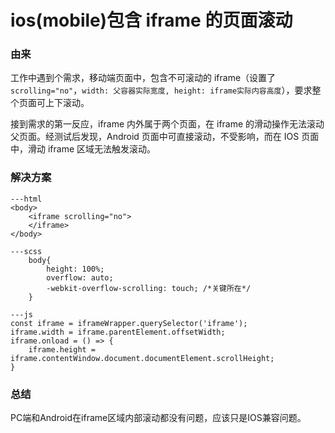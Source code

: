 # ios(mobile)包含 iframe 的页面滚动

### 由来

工作中遇到个需求，移动端页面中，包含不可滚动的 iframe（设置了`scrolling="no"`，`width: 父容器实际宽度, height: iframe实际内容高度`），要求整个页面可上下滚动。

接到需求的第一反应，iframe 内外属于两个页面，在 iframe 的滑动操作无法滚动父页面。经测试后发现，Android 页面中可直接滚动，不受影响，而在 IOS 页面中，滑动 iframe 区域无法触发滚动。

### 解决方案

```
---html
<body>
    <iframe scrolling="no">
    </iframe>
</body>

---scss
    body{
        height: 100%;
        overflow: auto;
        -webkit-overflow-scrolling: touch; /*关键所在*/
    }

---js
const iframe = iframeWrapper.querySelector('iframe');
iframe.width = iframe.parentElement.offsetWidth;
iframe.onload = () => {
    iframe.height = iframe.contentWindow.document.documentElement.scrollHeight;
}
```

### 总结
PC端和Android在iframe区域内部滚动都没有问题，应该只是IOS兼容问题。
